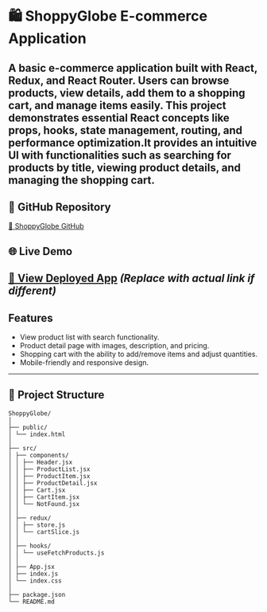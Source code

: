 # 🛍️ ShoppyGlobe E-commerce Application
A basic e-commerce application built with **React**, **Redux**, and **React Router**. Users can browse products, view details, add them to a shopping cart, and manage items easily. This project demonstrates essential React concepts like props, hooks, state management, routing, and performance optimization.It provides an intuitive UI with functionalities such as searching for products by title, viewing product details, and managing the shopping cart. 
---
## 📌 GitHub Repository
[🔗 ShoppyGlobe GitHub](https://github.com/RAVI8054/ShoppyGlobe-E-commerce-Fronted)

## 🌐 Live Demo
[🔗 View Deployed App](https://shoppyglobe.netlify.app) *(Replace with actual link if different)*
---
## Features
- View product list with search functionality.
- Product detail page with images, description, and pricing.
- Shopping cart with the ability to add/remove items and adjust quantities.
- Mobile-friendly and responsive design.
---
## 📁 Project Structure
```
ShoppyGlobe/
│
├── public/
│ └── index.html
│
├── src/
│ ├── components/
│ │ ├── Header.jsx
│ │ ├── ProductList.jsx
│ │ ├── ProductItem.jsx
│ │ ├── ProductDetail.jsx
│ │ ├── Cart.jsx
│ │ ├── CartItem.jsx
│ │ └── NotFound.jsx
│ │
│ ├── redux/
│ │ ├── store.js
│ │ └── cartSlice.js
│ │
│ ├── hooks/
│ │ └── useFetchProducts.js
│ │
│ ├── App.jsx
│ ├── index.js
│ └── index.css
│
├── package.json
└── README.md
```


